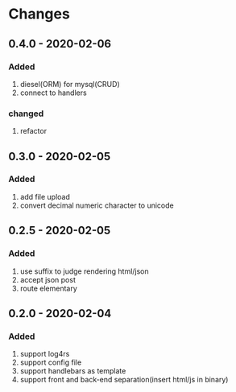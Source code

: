 # Changes


## 0.4.0 - 2020-02-06
### Added
1. diesel(ORM) for mysql(CRUD)
2. connect to handlers

### changed
1. refactor

## 0.3.0 - 2020-02-05
### Added
1. add file upload
2. convert decimal numeric character to unicode

## 0.2.5 - 2020-02-05
### Added
1. use suffix to judge rendering html/json
2. accept json post
3. route elementary

## 0.2.0 - 2020-02-04
### Added
1. support log4rs
2. support config file
3. support handlebars as template
4. support front and back-end separation(insert html/js in binary)
